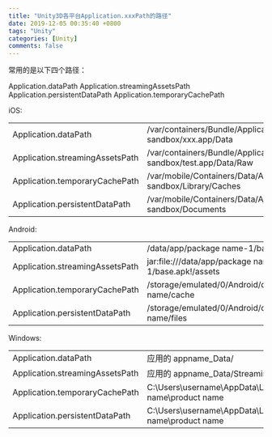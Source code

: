 ```yaml
---
title: "Unity3D各平台Application.xxxPath的路径"
date: 2019-12-05 00:35:40 +0800
tags: "Unity"
categories: [Unity]
comments: false
---
```


常用的是以下四个路径：

Application.dataPath
		Application.streamingAssetsPath
		Application.persistentDataPath
		Application.temporaryCachePath

iOS:

|                                 |                                                              |
| ------------------------------- | ------------------------------------------------------------ |
| Application.dataPath            | /var/containers/Bundle/Application/app sandbox/xxx.app/Data  |
| Application.streamingAssetsPath | /var/containers/Bundle/Application/app sandbox/test.app/Data/Raw |
| Application.temporaryCachePath  | /var/mobile/Containers/Data/Application/app sandbox/Library/Caches |
| Application.persistentDataPath  | /var/mobile/Containers/Data/Application/app sandbox/Documents |

Android:

|                                 |                                                      |
| ------------------------------- | ---------------------------------------------------- |
| Application.dataPath            | /data/app/package name-1/base.apk                    |
| Application.streamingAssetsPath | jar:file:///data/app/package name-1/base.apk!/assets |
| Application.temporaryCachePath  | /storage/emulated/0/Android/data/package name/cache  |
| Application.persistentDataPath  | /storage/emulated/0/Android/data/package name/files  |

Windows:

|                                 |                                                              |
| ------------------------------- | ------------------------------------------------------------ |
| Application.dataPath            | 应用的 appname_Data/                                         |
| Application.streamingAssetsPath | 应用的 appname_Data/StreamingAssets                          |
| Application.temporaryCachePath  | C:\Users\username\AppData\Local\Temp\company name\product name |
| Application.persistentDataPath  | C:\Users\username\AppData\LocalLow\company name\product name |





  